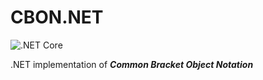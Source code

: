 # CBON.NET

![.NET Core](https://github.com/CbStyles/CBON.NET/workflows/.NET%20Core/badge.svg)

.NET implementation of ***Common Bracket Object Notation***
